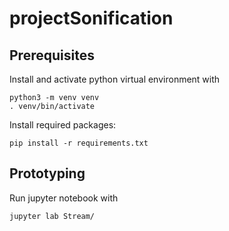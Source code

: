 # projectSonification


## Prerequisites

Install and activate python virtual environment with
```
python3 -m venv venv
. venv/bin/activate
```

Install required packages:
```
pip install -r requirements.txt
```

## Prototyping

Run jupyter notebook with
```
jupyter lab Stream/
```

